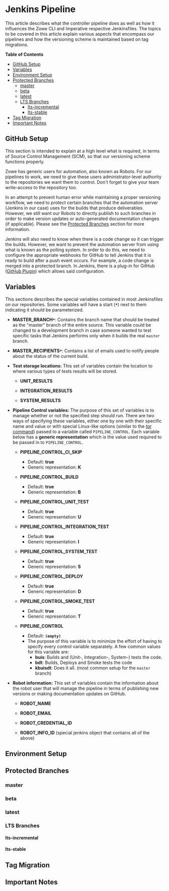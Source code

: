 # Jenkins Pipeline

This article describes what the controller pipeline does as well as how it influences the Zowe CLI and Imperative respective Jenkinsfiles. The topics to be covered in this article explain various aspects that encompass our pipelines and how the versioning scheme is maintained based on tag migrations.

**Table of Contents**

* [GitHub Setup](#github-setup)
* [Variables](#variables)
* [Environment Setup](#environment-setup)
* [Protected Branches](#protected-branches)
  * [master](#master)
  * [beta](#beta)
  * [latest](#latest)
  * [LTS Branches](#lts-branches)
    * [lts-incremental](#lts-incremental)
    * [lts-stable](#lts-stable)
* [Tag Migration](#tag-migration)
* [Important Notes](#important-notes)

## GitHub Setup

This section is intended to explain at a high level what is required, in terms of Source Control Management (SCM), so that our versioning scheme functions properly.

Zowe has generic users for automation, also known as Robots. For our pipelines to work, we need to give these users administrator-level authority to the repositories we want them to control. Don't forget to give your team write-access to the repository too.

In an attempt to prevent human error while maintaining a proper versioning workflow, we need to protect certain branches that the automation server (Jenkins in our case) uses for the builds that produce deliverables. However, we still want our Robots to directly publish to such branches in order to make version updates or auto-generated documentation changes (if applicable). Please see the [Protected Branches](#protected-branches) section for more information.

Jenkins will also need to know when there is a code change so it can trigger the builds. However, we want to prevent the automation server from using what is known as the polling system. In order to do this, we need to configure the appropriate webhooks for GitHub to tell Jenkins that it is ready to build after a push event occurs. For example, a code change is merged into a protected branch. In Jenkins, there is a plug-in for GitHub ([GitHub Plugin](https://wiki.jenkins.io/display/JENKINS/GitHub+Plugin)) which allows said configuration.

## Variables

This sections describes the special variables contained in most Jenkinsfiles on our repositories. Some variables will have a start (**`*`**) next to them indicating it should be parameterized.

* **MASTER_BRANCH`*`**: Contains the branch name that should be treated as the "master" branch of the entire source. This variable could be changed to a development branch in case someone wanted to test specific tasks that Jenkins performs only when it builds the real `master` branch.

* **MASTER_RECIPIENTS`*`**: Contains a list of emails used to notify people about the status of the current build.

* **Test storage locations:** This set of variables contain the location to where various types of tests results will be stored.

  * **UNIT_RESULTS**

  * **INTEGRATION_RESULTS**

  * **SYSTEM_RESULTS**

* **Pipeline Control variables:** The purpose of this set of variables is to manage whether or not the specified step should run. There are two ways of specifying these variables, either one by one with their specific name and value or with special Linux-like options (similar to the [*tar* command](http://man7.org/linux/man-pages/man1/tar.1.html)) passed to a variable called `PIPELINE_CONTROL`. Each variable below has a **generic representation** which is the value used required to be passed in to `PIPELINE_CONTROL`.

  * **PIPELINE_CONTROL_CI_SKIP** 
    * Default: **true**
    * Generic representation: **K**

  * **PIPELINE_CONTROL_BUILD**
    * Default: **true**
    * Generic representation: **B**

  * **PIPELINE_CONTROL_UNIT_TEST**
    * Default: **true**
    * Generic representation: **U**

  * **PIPELINE_CONTROL_INTEGRATION_TEST**
    * Default: **true**
    * Generic representation: **I**

  * **PIPELINE_CONTROL_SYSTEM_TEST**
    * Default: **true**
    * Generic representation: **S**

  * **PIPELINE_CONTROL_DEPLOY**
    * Default: **true**
    * Generic representation: **D**

  * **PIPELINE_CONTROL_SMOKE_TEST**
    * Default: **true**
    * Generic representation: **T**

  * **PIPELINE_CONTROL**
    * Default: **`(empty)`**
    * The purpose of this variable is to minimize the effort of having to specify every control variable separately. A few common values for this variable are:
      * **buis**: Builds and (Unit-, Integration-, System-) tests the code.
      * **bdt**: Builds, Deploys and Smoke tests the code
      * **kbuisdt**: Does it all. (most common setup for the `master` branch)

* **Robot information:** This set of variables contain the information about the robot user that will manage the pipeline in terms of publishing new versions or making documentation updates on GitHub.
  * **ROBOT_NAME**
  * **ROBOT_EMAIL**
  * **ROBOT_CREDENTIAL_ID**

  * **ROBOT_INFO_ID** (special jenkins object that contains all of the above)



## Environment Setup



## Protected Branches



### master



### beta



### latest



### LTS Branches



#### lts-incremental



#### lts-stable



## Tag Migration



## Important Notes

